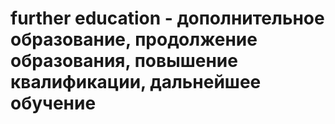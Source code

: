 # further education - дополнительное образование, продолжение образования, повышение квалификации, дальнейшее обучение
